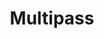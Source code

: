 ---
codehost: https://github.com/CanonicalLtd/multipass
logohandle: multipassrun
sort: multipass
title: Multipass
website: https://multipass.run/
---